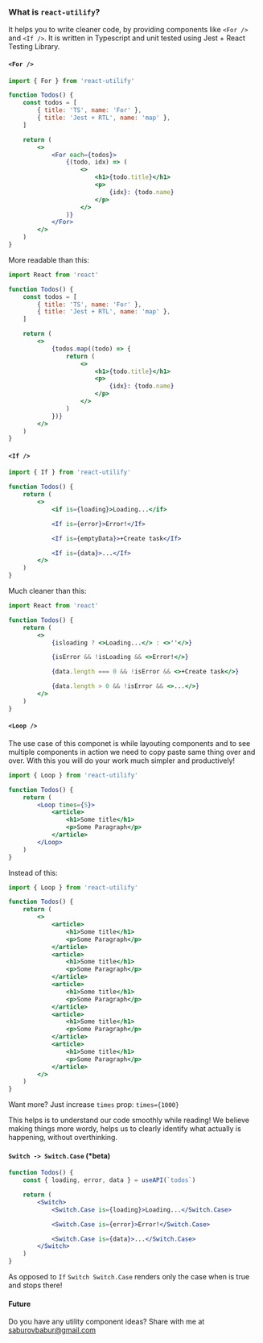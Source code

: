 ### What is `react-utilify`?

It helps you to write cleaner code, by providing components like `<For />` and `<If />`. It is written in Typescript and unit tested using Jest + React Testing Library.

#### `<For />`

```jsx
import { For } from 'react-utilify'

function Todos() {
    const todos = [
        { title: 'TS', name: 'For' },
        { title: 'Jest + RTL', name: 'map' },
    ]

    return (
        <>
            <For each={todos}>
                {(todo, idx) => (
                    <>
                        <h1>{todo.title}</h1>
                        <p>
                            {idx}: {todo.name}
                        </p>
                    </>
                )}
            </For>
        </>
    )
}
```

More readable than this:

```jsx
import React from 'react'

function Todos() {
    const todos = [
        { title: 'TS', name: 'For' },
        { title: 'Jest + RTL', name: 'map' },
    ]

    return (
        <>
            {todos.map((todo) => {
                return (
                    <>
                        <h1>{todo.title}</h1>
                        <p>
                            {idx}: {todo.name}
                        </p>
                    </>
                )
            })}
        </>
    )
}
```

#### `<If />`

```jsx
import { If } from 'react-utilify'

function Todos() {
    return (
        <>
            <if is={loading}>Loading...</if>

            <If is={error}>Error!</If>

            <If is={emptyData}>+Create task</If>

            <If is={data}>...</If>
        </>
    )
}
```

Much cleaner than this:

```jsx
import React from 'react'

function Todos() {
    return (
        <>
            {isloading ? <>Loading...</> : <>''</>}

            {isError && !isLoading && <>Error!</>}

            {data.length === 0 && !isError && <>+Create task</>}

            {data.length > 0 && !isError && <>...</>}
        </>
    )
}
```

#### `<Loop />`

The use case of this componet is while layouting components and to see multiple components in action we need to copy paste same thing over and over. With this you will do your work much simpler and productively!

```jsx
import { Loop } from 'react-utilify'

function Todos() {
    return (
        <Loop times={5}>
            <article>
                <h1>Some title</h1>
                <p>Some Paragraph</p>
            </article>
        </Loop>
    )
}
```

Instead of this:

```jsx
import { Loop } from 'react-utilify'

function Todos() {
    return (
        <>
            <article>
                <h1>Some title</h1>
                <p>Some Paragraph</p>
            </article>
            <article>
                <h1>Some title</h1>
                <p>Some Paragraph</p>
            </article>
            <article>
                <h1>Some title</h1>
                <p>Some Paragraph</p>
            </article>
            <article>
                <h1>Some title</h1>
                <p>Some Paragraph</p>
            </article>
            <article>
                <h1>Some title</h1>
                <p>Some Paragraph</p>
            </article>
        </>
    )
}
```

Want more? Just increase `times` prop: `times={1000}`

This helps is to understand our code smoothly while reading! We believe making things more wordy, helps us to clearly identify what actually is happening, without overthinking.

#### `Switch -> Switch.Case` (\*beta)

```jsx
function Todos() {
    const { loading, error, data } = useAPI(`todos`)

    return (
        <Switch>
            <Switch.Case is={loading}>Loading...</Switch.Case>

            <Switch.Case is={error}>Error!</Switch.Case>

            <Switch.Case is={data}>...</Switch.Case>
        </Switch>
    )
}
```

As opposed to `If` `Switch Switch.Case` renders only the case when is true and stops there!

#### Future

Do you have any utility component ideas? Share with me at saburovbabur@gmail.com
